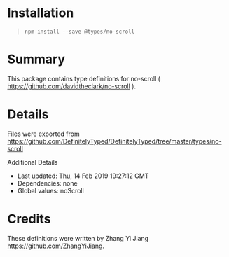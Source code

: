 # Installation
> `npm install --save @types/no-scroll`

# Summary
This package contains type definitions for no-scroll ( https://github.com/davidtheclark/no-scroll ).

# Details
Files were exported from https://github.com/DefinitelyTyped/DefinitelyTyped/tree/master/types/no-scroll

Additional Details
 * Last updated: Thu, 14 Feb 2019 19:27:12 GMT
 * Dependencies: none
 * Global values: noScroll

# Credits
These definitions were written by Zhang Yi Jiang <https://github.com/ZhangYiJiang>.
